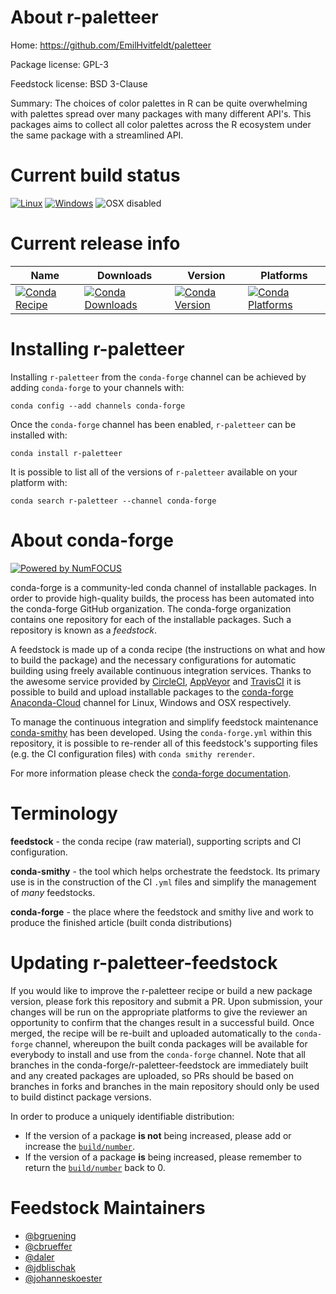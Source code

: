 <!--
# -*- mode: jinja -*-
-->

About r-paletteer
=================

Home: https://github.com/EmilHvitfeldt/paletteer

Package license: GPL-3

Feedstock license: BSD 3-Clause

Summary: The choices of color palettes in R can be quite overwhelming with  palettes spread over many packages with many different API's. This packages aims to collect all color palettes across the R ecosystem under the same package with a streamlined API.



Current build status
====================

[![Linux](https://img.shields.io/circleci/project/github/conda-forge/r-paletteer-feedstock/master.svg?label=Linux)](https://circleci.com/gh/conda-forge/r-paletteer-feedstock)
[![Windows](https://img.shields.io/appveyor/ci/conda-forge/r-paletteer-feedstock/master.svg?label=Windows)](https://ci.appveyor.com/project/conda-forge/r-paletteer-feedstock/branch/master)
![OSX disabled](https://img.shields.io/badge/OSX-disabled-lightgrey.svg)

Current release info
====================

| Name | Downloads | Version | Platforms |
| --- | --- | --- | --- |
| [![Conda Recipe](https://img.shields.io/badge/recipe-r--paletteer-green.svg)](https://anaconda.org/conda-forge/r-paletteer) | [![Conda Downloads](https://img.shields.io/conda/dn/conda-forge/r-paletteer.svg)](https://anaconda.org/conda-forge/r-paletteer) | [![Conda Version](https://img.shields.io/conda/vn/conda-forge/r-paletteer.svg)](https://anaconda.org/conda-forge/r-paletteer) | [![Conda Platforms](https://img.shields.io/conda/pn/conda-forge/r-paletteer.svg)](https://anaconda.org/conda-forge/r-paletteer) |

Installing r-paletteer
======================

Installing `r-paletteer` from the `conda-forge` channel can be achieved by adding `conda-forge` to your channels with:

```
conda config --add channels conda-forge
```

Once the `conda-forge` channel has been enabled, `r-paletteer` can be installed with:

```
conda install r-paletteer
```

It is possible to list all of the versions of `r-paletteer` available on your platform with:

```
conda search r-paletteer --channel conda-forge
```


About conda-forge
=================

[![Powered by NumFOCUS](https://img.shields.io/badge/powered%20by-NumFOCUS-orange.svg?style=flat&colorA=E1523D&colorB=007D8A)](http://numfocus.org)

conda-forge is a community-led conda channel of installable packages.
In order to provide high-quality builds, the process has been automated into the
conda-forge GitHub organization. The conda-forge organization contains one repository
for each of the installable packages. Such a repository is known as a *feedstock*.

A feedstock is made up of a conda recipe (the instructions on what and how to build
the package) and the necessary configurations for automatic building using freely
available continuous integration services. Thanks to the awesome service provided by
[CircleCI](https://circleci.com/), [AppVeyor](https://www.appveyor.com/)
and [TravisCI](https://travis-ci.org/) it is possible to build and upload installable
packages to the [conda-forge](https://anaconda.org/conda-forge)
[Anaconda-Cloud](https://anaconda.org/) channel for Linux, Windows and OSX respectively.

To manage the continuous integration and simplify feedstock maintenance
[conda-smithy](https://github.com/conda-forge/conda-smithy) has been developed.
Using the ``conda-forge.yml`` within this repository, it is possible to re-render all of
this feedstock's supporting files (e.g. the CI configuration files) with ``conda smithy rerender``.

For more information please check the [conda-forge documentation](https://conda-forge.org/docs/).

Terminology
===========

**feedstock** - the conda recipe (raw material), supporting scripts and CI configuration.

**conda-smithy** - the tool which helps orchestrate the feedstock.
                   Its primary use is in the construction of the CI ``.yml`` files
                   and simplify the management of *many* feedstocks.

**conda-forge** - the place where the feedstock and smithy live and work to
                  produce the finished article (built conda distributions)


Updating r-paletteer-feedstock
==============================

If you would like to improve the r-paletteer recipe or build a new
package version, please fork this repository and submit a PR. Upon submission,
your changes will be run on the appropriate platforms to give the reviewer an
opportunity to confirm that the changes result in a successful build. Once
merged, the recipe will be re-built and uploaded automatically to the
`conda-forge` channel, whereupon the built conda packages will be available for
everybody to install and use from the `conda-forge` channel.
Note that all branches in the conda-forge/r-paletteer-feedstock are
immediately built and any created packages are uploaded, so PRs should be based
on branches in forks and branches in the main repository should only be used to
build distinct package versions.

In order to produce a uniquely identifiable distribution:
 * If the version of a package **is not** being increased, please add or increase
   the [``build/number``](https://conda.io/docs/user-guide/tasks/build-packages/define-metadata.html#build-number-and-string).
 * If the version of a package **is** being increased, please remember to return
   the [``build/number``](https://conda.io/docs/user-guide/tasks/build-packages/define-metadata.html#build-number-and-string)
   back to 0.

Feedstock Maintainers
=====================

* [@bgruening](https://github.com/bgruening/)
* [@cbrueffer](https://github.com/cbrueffer/)
* [@daler](https://github.com/daler/)
* [@jdblischak](https://github.com/jdblischak/)
* [@johanneskoester](https://github.com/johanneskoester/)

